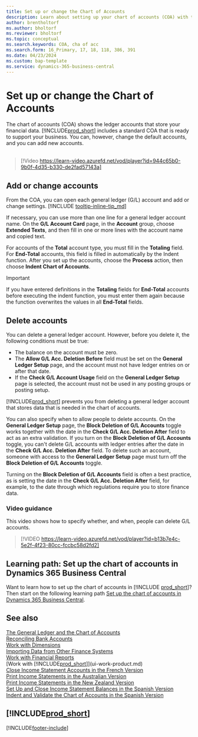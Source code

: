 ```yaml
---
title: Set up or change the Chart of Accounts
description: Learn about setting up your chart of accounts (COA) with the ledger accounts that store your financial data.
author: brentholtorf
ms.author: bholtorf
ms.reviewer: bholtorf
ms.topic: conceptual
ms.search.keywords: COA, cha of acc
ms.search.form: 16_Primary, 17, 18, 118, 386, 391
ms.date: 04/23/2024
ms.custom: bap-template
ms.service: dynamics-365-business-central
---
```

# Set up or change the Chart of Accounts

The chart of accounts (COA) shows the ledger accounts that store your financial data. [!INCLUDE[prod_short](includes/prod_short.md)] includes a standard COA that is ready to support your business. You can, however, change the default accounts, and you can add new accounts.
<br><br>  

> [!Video https://learn-video.azurefd.net/vod/player?id=944c65b0-9b0f-4d35-b330-de2fad57143a]

## Add or change accounts

From the COA, you can open each general ledger (G/L) account and add or change settings. [!INCLUDE [tooltip-inline-tip_md](includes/tooltip-inline-tip_md.md)] 

If necessary, you can use more than one line for a general ledger account name. On the **G/L Account Card** page, in the **Account** group, choose **Extended Texts**, and then fill in one or more lines with the account name and copied text.  

For accounts of the **Total** account type, you must fill in the **Totaling** field. For **End-Total** accounts, this field is filled in automatically by the Indent function. After you set up the accounts, choose the **Process** action, then choose **Indent Chart of Accounts**.  

> [!IMPORTANT]
> If you have entered definitions in the **Totaling** fields for **End-Total** accounts before executing the indent function, you must enter them again because the function overwrites the values in all **End-Total** fields.

## Delete accounts

You can delete a general ledger account. However, before you delete it, the following conditions must be true:  

* The balance on the account must be zero.  
* The **Allow G/L Acc. Deletion Before** field must be set on the **General Ledger Setup** page, and the account must not have ledger entries on or after that date.  
* If the **Check G/L Account Usage** field on the **General Ledger Setup** page is selected, the account must not be used in any posting groups or posting setup.  

[!INCLUDE[prod_short](includes/prod_short.md)] prevents you from deleting a general ledger account that stores data that is needed in the chart of accounts.  

You can also specify when to allow people to delete accounts. On the **General Ledger Setup** page, the **Block Deletion of G/L Accounts** toggle works together with the date in the **Check G/L Acc. Deletion After** field to act as an extra validation. If you turn on the **Block Deletion of G/L Accounts** toggle, you can't delete G/L accounts with ledger entries after the date in the **Check G/L Acc. Deletion After** field. To delete such an account, someone with access to the **General Ledger Setup** page must turn off the **Block Deletion of G/L Accounts** toggle.  

Turning on the **Block Deletion of G/L Accounts** field is often a best practice, as is setting the date in the **Check G/L Acc. Deletion After** field, for example, to the date through which regulations require you to store finance data.  

### Video guidance

This video shows how to specify whether, and when, people can delete G/L accounts.

>[!VIDEO https://learn-video.azurefd.net/vod/player?id=b13b7e4c-5e2f-4f23-80cc-fccbc58d2fd2]

## Learning path: Set up the chart of accounts in Dynamics 365 Business Central

Want to learn how to set up the chart of accounts in [!INCLUDE [prod_short](includes/prod_short.md)]? Then start on the following learning path [Set up the chart of accounts in Dynamics 365 Business Central](/training/modules/chart-accounts-dynamics-365-business-central).

## See also

[The General Ledger and the Chart of Accounts](finance-general-ledger.md)  
[Reconciling Bank Accounts](bank-manage-bank-accounts.md)  
[Work with Dimensions](finance-dimensions.md)  
[Importing Data from Other Finance Systems](across-import-data-configuration-packages.md)  
[Work with Financial Reports](bi-how-work-account-schedule.md)  
[Work with [!INCLUDE[prod_short](includes/prod_short.md)]](ui-work-product.md)  
[Close Income Statement Accounts in the French Version](LocalFunctionality/France/how-to-close-income-statement-accounts.md)  
[Print Income Statements in the Australian Version](LocalFunctionality/Australia/how-to-print-income-statements.md)  
[Print Income Statements in the New Zealand Version](LocalFunctionality/NewZealand/how-to-print-income-statements.md)  
[Set Up and Close Income Statement Balances in the Spanish Version](LocalFunctionality/Spain/how-to-set-up-and-close-income-statement-balances.md)  
[Indent and Validate the Chart of Accounts in the Spanish Version](LocalFunctionality/Spain/how-to-indent-and-validate-chart-of-accounts.md)  

## [!INCLUDE[prod_short](includes/free_trial_md.md)]

[!INCLUDE[footer-include](includes/footer-banner.md)]
